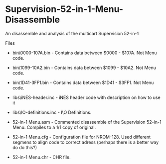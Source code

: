 # Supervision-52-in-1-Menu-Disassemble
An disassemble and analysis of the multicart Supervision 52-in-1


Files

- bin\0000-107A.bin       - Contains data between $0000 - $107A. Not Menu code.
- bin\1099-10A2.bin       - Contains data between $1099 - $10A2. Not Menu code.
- bin\1D41-3FF1.bin       - Contains data between $1D41 - $3FF1. Not Menu code.

- libs\iNES-header.inc    - iNES header code with description on how to use it
- libs\IO-definitions.inc - I\O Definitions.

- 52-in-1 Menu.asm        - Commented disassemble of the Supervision 52-in-1 Menu. Compiles to a 1/1 copy of original.
- 52-in-1 Menu.cfg        - Configuration file for NROM-128. Used different segmens to align code to correct adress (perhaps there is a better way do do this?)
- 52-in-1 Menu.chr        - CHR file.

